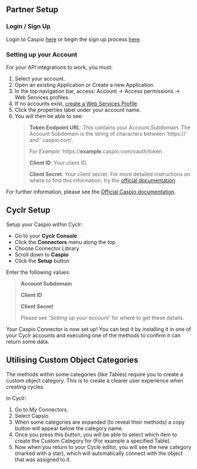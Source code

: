 
<section class="setup partner" markdown="1">

## Partner Setup

<div class="section-content" markdown="1">

### Login / Sign Up

Login to Caspio [here](https://id.caspio.com/) or begin the sign up process [here](https://www.caspio.com/).

### Setting up your Account

For your API integrations to work, you must:

1. Select your account.
2. Open an existing Application or Create a new Application.
3. In the top navigation bar, access: Account -> Access permissions -> Web Services profiles.
4. If no accounts exist, [create a Web Services Profile](https://howto.caspio.com/web-services-api/creating-a-web-services-api-profile/).
5. Click the properties label under your account name.
6. You will then be able to see:
   > **Token Endpoint URL**: This contains your Account Subdomain. The Account Subdomain is the string of characters between 'https://' and '.caspio.com'.
   >
   > _For Example_: https://__example__.caspio.com/oauth/token
   >
   > **Client ID**: Your client ID.
   >
   > **Client Secret**: Your client secret.
   > For more detailed instructions on where to find this information, try the [official documentation](https://howto.caspio.com/web-services-api/rest-api/authenticating-rest/).

For further information, please see the [Official Caspio documentation](https://howto.caspio.com/).

</div>

</section>

<section class="setup partner" markdown="1">

## Cyclr Setup

<div class="section-content" markdown="1">

Setup your Caspio within Cyclr:

- Go to your **Cyclr Console**
- Click the **Connectors** menu along the top
- Choose Connector Library
- Scroll down to **Caspio**
- Click the **Setup** button

Enter the following values:

> **Account Subdomain**
>
> **Client ID**
>
> **Client Secret**
>
> Please see _'Setting up your account'_ for where to get these details.

Your Caspio Connector is now set up! You can test it by installing it in one of your Cyclr accounts and executing one of the methods to confirm it can return some data.

## Utilising Custom Object Categories

The methods within some categories (like Tables) require you to create a custom object category. This is to create a clearer user experience when creating cycles.

In Cyclr:

1. Go to My Connectors.
2. Select Capsio.
3. When some categories are expanded (to reveal their methods) a copy button will appear below the category name.
4. Once you press this button, you will be able to select which item to create the Custom Category for (For example a specified Table).
5. Now when you return to your Cycle editor, you will see the new category (marked with a star), which will automatically connect with the object that was assigned to it.

</div>

</section>
